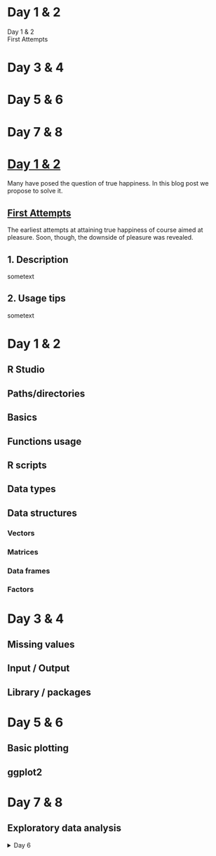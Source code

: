 
<h1 class="title"> Day 1 & 2 </h1>

<div id="TOC">
   <ul>
   <li>
   <a href="#day12">Day 1 & 2</a>
   </li>
   <li>
   <a href="#first-attempts">First Attempts</a>
   </li>
   </ul>
</div>


<h1 class="title"> Day 3 & 4 </h1>
<h1 class="title"> Day 5 & 6 </h1>
<h1 class="title"> Day 7 & 8 </h1>


<div id="day12">
   <h1>
       <a href="#TOC">Day 1 & 2</a>
   </h1>
   <p>
       Many have posed the question of true happiness. In this blog post we propose to solve it.
   </p>
</div>
<div id="first-attempts">
   <h2>
       <a href="#TOC">First Attempts</a>
   </h2>
   <p>
       The earliest attempts at attaining true happiness of course aimed at pleasure. Soon, though, the downside of pleasure was revealed.
   </p>
</div>



<a name="desc"></a>
## 1. Description

sometext

<a name="usage"></a>
## 2. Usage tips

sometext



<h1>Day 1 & 2</h1>
<h2>R Studio</h2>
<h2>Paths/directories</h2>
<h2>Basics</h2>
<h2>Functions usage</h2>
<h2>R scripts</h2>
<h2>Data types</h2>
<h2>Data structures</h2>
<h3>Vectors</h3>
<h3>Matrices</h3>
<h3>Data frames</h3>
<h3>Factors</h3>

<h1>Day 3 & 4</h1>
<h2>Missing values</h2>
<h2>Input / Output</h2>
<h2>Library / packages</h2>

<h1>Day 5 & 6</h1>
<h2>Basic plotting</h2>
<h2>ggplot2</h2>

<h1>Day 7 & 8</h1>
<h2>Exploratory data analysis</h2>


<details>
<summary>Day 6</summary>

* markdown list 1
* markdown list 2

</details>

